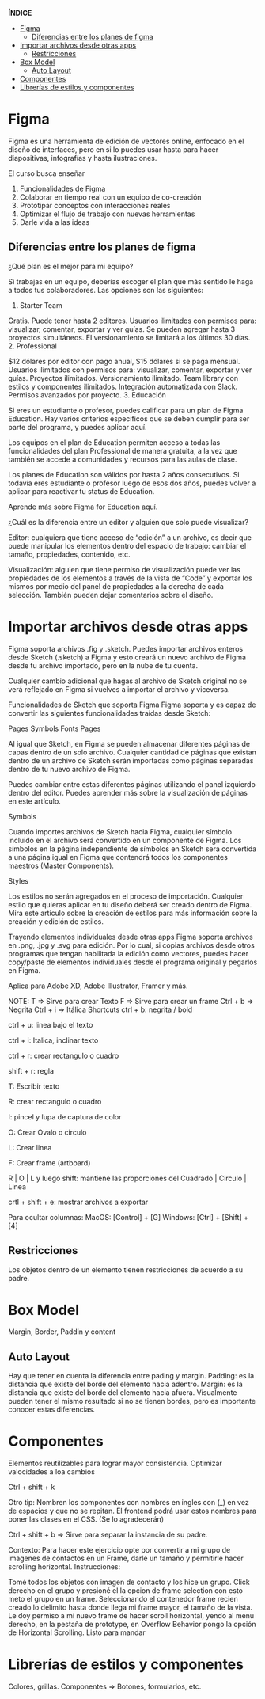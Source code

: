 **ÍNDICE**

- [Figma](#figma)
  - [Diferencias entre los planes de figma](#diferencias-entre-los-planes-de-figma)
- [Importar archivos desde otras apps](#importar-archivos-desde-otras-apps)
  - [Restricciones](#restricciones)
- [Box Model](#box-model)
  - [Auto Layout](#auto-layout)
- [Componentes](#componentes)
- [Librerías de estilos y componentes](#librerías-de-estilos-y-componentes)

# Figma

Figma es una herramienta de edición de vectores online, enfocado en el diseño de interfaces, pero en si lo puedes usar hasta para hacer diapositivas, infografías y hasta ilustraciones.

El curso busca enseñar

1. Funcionalidades de Figma
2. Colaborar en tiempo real con un equipo de co-creación
3. Prototipar conceptos con interacciones reales
4. Optimizar el flujo de trabajo con nuevas herramientas
5. Darle vida a las ideas

## Diferencias entre los planes de figma

¿Qué plan es el mejor para mi equipo?

Si trabajas en un equipo, deberías escoger el plan que más sentido le haga a todos tus colaboradores. Las opciones son las siguientes:

1. Starter Team

Gratis.
Puede tener hasta 2 editores.
Usuarios ilimitados con permisos para: visualizar, comentar, exportar y ver guías.
Se pueden agregar hasta 3 proyectos simultáneos.
El versionamiento se limitará a los últimos 30 días. 2. Professional

$12 dólares por editor con pago anual, $15 dólares si se paga mensual.
Usuarios ilimitados con permisos para: visualizar, comentar, exportar y ver guías.
Proyectos ilimitados.
Versionamiento ilimitado.
Team library con estilos y componentes ilimitados.
Integración automatizada con Slack.
Permisos avanzados por proyecto. 3. Educación

Si eres un estudiante o profesor, puedes calificar para un plan de Figma Education. Hay varios criterios específicos que se deben cumplir para ser parte del programa, y puedes aplicar aquí.

Los equipos en el plan de Education permiten acceso a todas las funcionalidades del plan Professional de manera gratuita, a la vez que también se accede a comunidades y recursos para las aulas de clase.

Los planes de Education son válidos por hasta 2 años consecutivos. Si todavía eres estudiante o profesor luego de esos dos años, puedes volver a aplicar para reactivar tu status de Education.

Aprende más sobre Figma for Education aquí.

¿Cuál es la diferencia entre un editor y alguien que solo puede visualizar?

Editor: cualquiera que tiene acceso de “edición” a un archivo, es decir que puede manipular los elementos dentro del espacio de trabajo: cambiar el tamaño, propiedades, contenido, etc.

Visualización: alguien que tiene permiso de visualización puede ver las propiedades de los elementos a través de la vista de “Code” y exportar los mismos por medio del panel de propiedades a la derecha de cada selección. También pueden dejar comentarios sobre el diseño.

# Importar archivos desde otras apps

Figma soporta archivos .fig y .sketch. Puedes importar archivos enteros desde Sketch (.sketch) a Figma y esto creará un nuevo archivo de Figma desde tu archivo importado, pero en la nube de tu cuenta.

Cualquier cambio adicional que hagas al archivo de Sketch original no se verá reflejado en Figma si vuelves a importar el archivo y viceversa.

Funcionalidades de Sketch que soporta Figma
Figma soporta y es capaz de convertir las siguientes funcionalidades traídas desde Sketch:

Pages
Symbols
Fonts
Pages

Al igual que Sketch, en Figma se pueden almacenar diferentes páginas de capas dentro de un solo archivo. Cualquier cantidad de páginas que existan dentro de un archivo de Sketch serán importadas como páginas separadas dentro de tu nuevo archivo de Figma.

Puedes cambiar entre estas diferentes páginas utilizando el panel izquierdo dentro del editor. Puedes aprender más sobre la visualización de páginas en este artículo.

Symbols

Cuando importes archivos de Sketch hacia Figma, cualquier símbolo incluido en el archivo será convertido en un componente de Figma. Los símbolos en la página independiente de símbolos en Sketch será convertida a una página igual en Figma que contendrá todos los componentes maestros (Master Components).

Styles

Los estilos no serán agregados en el proceso de importación. Cualquier estilo que quieras aplicar en tu diseño deberá ser creado dentro de Figma. Mira este artículo sobre la creación de estilos para más información sobre la creación y edición de estilos.

Trayendo elementos individuales desde otras apps
Figma soporta archivos en .png, .jpg y .svg para edición. Por lo cual, si copias archivos desde otros programas que tengan habilitada la edición como vectores, puedes hacer copy/paste de elementos individuales desde el programa original y pegarlos en Figma.

Aplica para Adobe XD, Adobe Illustrator, Framer y más.

NOTE:
T => Sirve para crear Texto
F => Sirve para crear un frame
Ctrl + b => Negrita
Ctrl + i => Itálica
Shortcuts
ctrl + b: negrita / bold

ctrl + u: linea bajo el texto

ctrl + i: Italica, inclinar texto

ctrl + r: crear rectangulo o cuadro

shift + r: regla

T: Escribir texto

R: crear rectangulo o cuadro

I: pincel y lupa de captura de color

O: Crear Ovalo o circulo

L: Crear linea

F: Crear frame (artboard)

R | O | L y luego shift: mantiene las proporciones del Cuadrado | Circulo | Linea

crtl + shift + e: mostrar archivos a exportar

Para ocultar columnas:
MacOS: [Control] + [G]
Windows: [Ctrl] + [Shift] + [4]

## Restricciones

Los objetos dentro de un elemento tienen restricciones de acuerdo a su padre.

# Box Model

Margin, Border, Paddin y content

## Auto Layout

Hay que tener en cuenta la diferencia entre pading y margin.
Padding: es la distancia que existe del borde del elemento hacia adentro.
Margin: es la distancia que existe del borde del elemento hacia afuera.
Visualmente pueden tener el mismo resultado si no se tienen bordes, pero es importante conocer estas diferencias.

# Componentes

Elementos reutilizables para lograr mayor consistencia. Optimizar valocidades a loa cambios

Ctrl + shift + k

Otro tip: Nombren los componentes con nombres en ingles con (\_) en vez de espacios y que no se repitan. El frontend podrá usar estos nombres para poner las clases en el CSS. (Se lo agradecerán)

Ctrl + shift + b => Sirve para separar la instancia de su padre.

Contexto:
Para hacer este ejercicio opte por convertir a mi grupo de imagenes de contactos en un Frame, darle un tamaño y permitirle hacer scrolling horizontal.
Instrucciones:

Tomé todos los objetos con imagen de contacto y los hice un grupo.
Click derecho en el grupo y presioné el la opcion de frame selection con esto meto el grupo en un frame.
Seleccionando el contenedor frame recien creado lo delimito hasta donde llega mi frame mayor, el tamaño de la vista.
Le doy permiso a mi nuevo frame de hacer scroll horizontal, yendo al menu derecho, en la pestaña de prototype, en Overflow Behavior pongo la opción de Horizontal Scrolling.
Listo para mandar

# Librerías de estilos y componentes

Colores, grillas.
Componentes => Botones, formularios, etc.
